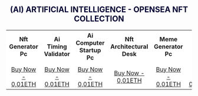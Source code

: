 <h2><center><font color="000033"> (AI) ARTIFICIAL INTELLIGENCE - OPENSEA NFT COLLECTION </font></center></h2>

<table style="width:100%;text-align:left;border-collapse:collapse;background-color:#FFFFFF;">
      <tr style="background-color:yellowgreen;color:#FFFAF0;"></tr>
  <tr>
    <th><center>Nft Generator Pc</center></th>
    <th><center>Ai Timing Validator</center></th>
    <th><center>Ai Computer Startup Pc</center></th>
    <th><center>Nft Architectural Desk</center></th>
    <th><center>Meme Generator Pc</center></th>
    <th><center>Nft Create Studio</center></th>   
  </tr>
  <tr>
    <td></td>
    <td></td>
    <td></td>
    <td></td>
    <td></td>
    <td></td>
  </tr>
  <tr>
    <td><a href=" https://opensea.io/Opraks" target="_blank"><center>Buy Now - 0,01ETH</center></a></td>
    <td><a href=" https://opensea.io/Opraks" target="_blank"><center>Buy Now - 0,01ETH</center></a></td>
    <td><a href=" https://opensea.io/Opraks" target="_blank"><center>Buy Now - 0,01ETH</center></a></td>
    <td><a href=" https://opensea.io/Opraks" target="_blank"><center>Buy Now - 0,01ETH</center></a></td>
    <td><a href=" https://opensea.io/Opraks" target="_blank"><center>Buy Now - 0,01ETH</center></a></td>
    <td><a href=" https://opensea.io/Opraks" target="_blank"><center>Buy Now - 0,01ETH</center></a></td>
  </tr>
</table>
